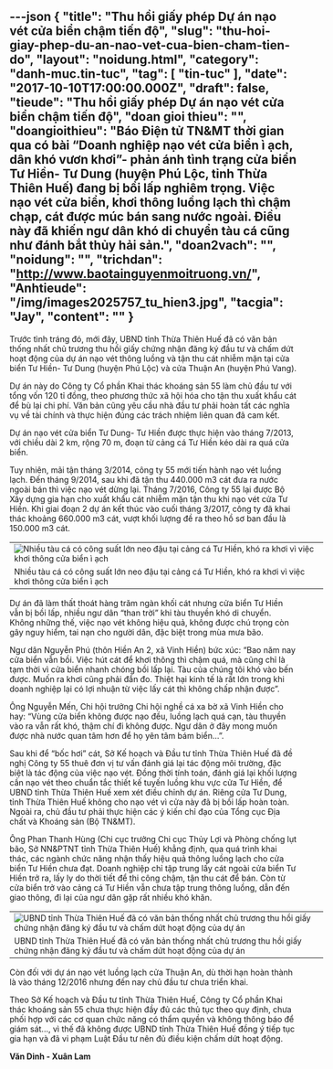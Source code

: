 ---json
{
    "title": "Thu hồi giấy phép Dự án nạo vét cửa biển chậm tiến độ",
    "slug": "thu-hoi-giay-phep-du-an-nao-vet-cua-bien-cham-tien-do",
    "layout": "noidung.html",
    "category": "danh-muc.tin-tuc",
    "tag": [
        "tin-tuc"
    ],
    "date": "2017-10-10T17:00:00.000Z",
    "draft": false,
    "tieude": "Thu hồi giấy phép Dự án nạo vét cửa biển chậm tiến độ",
    "doan gioi thieu": "",
    "doangioithieu": "Báo Điện tử TN&MT thời gian qua có bài “Doanh nghiệp nạo vét cửa biển ì ạch, dân khó vươn khơi”- phản ánh tình trạng cửa biển Tư Hiền- Tư Dung (huyện Phú Lộc, tỉnh Thừa Thiên Huế) đang bị bồi lấp nghiêm trọng. Việc nạo vét cửa biển, khơi thông luồng lạch thì chậm chạp, cát được múc bán sang nước ngoài. Điều này đã khiến ngư dân khó di chuyển tàu cá cũng như đánh bắt thủy hải sản.",
    "doan2vach": "",
    "noidung": "",
    "trichdan": "http://www.baotainguyenmoitruong.vn/",
    "Anhtieude": "/img/images2025757_tu_hien3.jpg",
    "tacgia": "Jay",
    "__content__": ""
}
---
<p><span style="font-size:14px">Trước t&igrave;nh tr&aacute;ng đ&oacute;, mới đ&acirc;y, UBND tỉnh Thừa Thi&ecirc;n Huế đ&atilde; c&oacute; văn bản thống nhất chủ trương thu hồi giấy chứng nhận đăng k&yacute; đầu tư v&agrave; chấm dứt hoạt động của dự &aacute;n nạo v&eacute;t th&ocirc;ng luồng v&agrave; tận thu c&aacute;t nhiễm mặn tại cửa biển Tư Hiền- Tư Dung (huyện Ph&uacute; Lộc) v&agrave; cửa Thuận An (huyện Ph&uacute; Vang).</span></p>

<p><span style="font-size:14px">Dự &aacute;n n&agrave;y do C&ocirc;ng ty Cổ phần Khai th&aacute;c kho&aacute;ng sản 55 l&agrave;m chủ đầu tư với tổng vốn 120 tỉ đồng, theo phương thức x&atilde; hội h&oacute;a cho tận thu xuất khẩu c&aacute;t để b&ugrave; lại chi ph&iacute;. Văn bản cũng y&ecirc;u cầu nh&agrave; đầu tư phải ho&agrave;n tất c&aacute;c nghĩa vụ về t&agrave;i ch&iacute;nh v&agrave; thực hiện đ&uacute;ng c&aacute;c tr&aacute;ch nhiệm li&ecirc;n quan đ&atilde; cam kết.</span></p>

<p><span style="font-size:14px">Dự &aacute;n nạo v&eacute;t cửa biển Tư Dung- Tư Hiền được thực hiện v&agrave;o th&aacute;ng 7/2013, với chiều d&agrave;i 2 km, rộng 70 m, đoạn từ cảng c&aacute; Tư Hiền k&eacute;o d&agrave;i ra qu&aacute; cửa biển.</span></p>

<p><span style="font-size:14px">Tuy nhi&ecirc;n, m&atilde;i tận th&aacute;ng 3/2014, c&ocirc;ng ty 55 mới tiến h&agrave;nh nạo v&eacute;t luồng lạch. Đến th&aacute;ng 9/2014, sau khi đ&atilde; tận thu 440.000 m3 c&aacute;t đưa ra nước ngo&agrave;i b&aacute;n th&igrave; việc nạo v&eacute;t dừng lại. Th&aacute;ng 7/2016, C&ocirc;ng ty 55 lại được Bộ X&acirc;y dựng gia hạn cho xuất khẩu c&aacute;t nhiễm mặn tận thu khi nạo v&eacute;t cửa Tư Hiền. Khi giai đoạn 2 dự &aacute;n kết th&uacute;c v&agrave;o cuối th&aacute;ng 3/2017, c&ocirc;ng ty đ&atilde; khai th&aacute;c khoảng 660.000 m3 c&aacute;t, vượt khối lượng đề ra theo hồ sơ ban đầu l&agrave; 150.000 m3 c&aacute;t.</span></p>

<table align="center" style="width:550px">
	<tbody>
		<tr>
			<td><span style="font-size:14px"><img alt="Nhiều tàu cá có công suất lớn neo đậu tại cảng cá Tư Hiền, khó ra khơi vì việc khơi thông cửa biển ì ạch" src="http://www.baotainguyenmoitruong.vn/dataimages/201710/original/images2025760_tu_hien1.JPG" /></span></td>
		</tr>
		<tr>
			<td><span style="font-size:14px">Nhiều t&agrave;u c&aacute; c&oacute; c&ocirc;ng suất lớn neo đậu tại cảng c&aacute; Tư Hiền, kh&oacute; ra khơi v&igrave; việc khơi th&ocirc;ng cửa biển &igrave; ạch</span></td>
		</tr>
	</tbody>
</table>

<p><span style="font-size:14px">Dự &aacute;n đ&atilde; l&agrave;m thất tho&aacute;t h&agrave;ng trăm ng&agrave;n khối c&aacute;t nhưng cửa biển Tư Hiền vẫn bị bồi lấp, nhiều ngư d&acirc;n &ldquo;than trời&rdquo; khi t&agrave;u thuyền kh&oacute; di chuyển. Kh&ocirc;ng những thế, việc nạo v&eacute;t kh&ocirc;ng hiệu quả, kh&ocirc;ng được ch&uacute; trọng c&ograve;n g&acirc;y nguy hiểm, tai nạn cho người d&acirc;n, đặc biệt trong m&ugrave;a mưa b&atilde;o.</span></p>

<p><span style="font-size:14px">Ngư d&acirc;n Nguyễn Ph&uacute; (th&ocirc;n Hiền An 2, x&atilde; Vinh Hiền) bức x&uacute;c: &ldquo;Bao năm nay cửa biển vẫn bồi. Việc h&uacute;t c&aacute;t để khơi th&ocirc;ng th&igrave; chậm qu&aacute;, m&agrave; cũng chỉ l&agrave; tạm thời v&igrave; cửa biển nhanh ch&oacute;ng bồi lấp lại. T&agrave;u của ch&uacute;ng t&ocirc;i kh&oacute; v&agrave;o bến được. Muốn ra khơi cũng phải đắn đo. Thiệt hại kinh tế l&agrave; rất lớn trong khi doanh nghiệp lại c&oacute; lợi nhuận từ việc lấy c&aacute;t th&igrave; kh&ocirc;ng chấp nhận được&rdquo;.</span></p>

<p><span style="font-size:14px">&Ocirc;ng Nguyễn Mến, Chi hội trưởng Chi hội nghề c&aacute; xa bờ x&atilde; Vinh Hiền cho hay: &ldquo;V&ugrave;ng cửa biển kh&ocirc;ng được nạo đều, luồng lạch qu&aacute; cạn, t&agrave;u thuyền v&agrave;o ra vẫn rất kh&oacute;, thậm ch&iacute; đi kh&ocirc;ng được. Ngư d&acirc;n ở đ&acirc;y mong muốn được nh&agrave; nước quan t&acirc;m hơn để họ y&ecirc;n t&acirc;m b&aacute;m biển...&rdquo;.</span></p>

<p><span style="font-size:14px">Sau khi để &ldquo;bốc hơi&rdquo; c&aacute;t, Sở Kế hoạch v&agrave; Đầu tư tỉnh Thừa Thi&ecirc;n Huế đ&atilde; đề nghị C&ocirc;ng ty 55 thu&ecirc; đơn vị tư vấn đ&aacute;nh gi&aacute; lại t&aacute;c động m&ocirc;i trường, đặc biệt l&agrave; t&aacute;c động của việc nạo v&eacute;t. Đồng thời t&iacute;nh to&aacute;n, đ&aacute;nh gi&aacute; lại khối lượng cần nạo v&eacute;t theo chuẩn tắc thiết kế tuyến luồng khu vực cửa Tư Hiền, để UBND tỉnh Thừa Thi&ecirc;n Huế xem x&eacute;t điều chỉnh dự &aacute;n. Ri&ecirc;ng cửa Tư Dung, tỉnh Thừa Thi&ecirc;n Huế kh&ocirc;ng cho nạo v&eacute;t v&igrave; cửa n&agrave;y đ&atilde; bị bồi lấp ho&agrave;n to&agrave;n. Ngo&agrave;i ra, chủ đầu tư phải thực hiện c&aacute;c &yacute; kiến chỉ đạo của Tổng cục Địa chất v&agrave; Kho&aacute;ng sản (Bộ TN&amp;MT).</span></p>

<p><span style="font-size:14px">&Ocirc;ng Phan Thanh H&ugrave;ng (Chi cục trưởng Chi cục Thủy Lợi v&agrave; Ph&ograve;ng chống lụt b&atilde;o, Sở NN&amp;PTNT tỉnh Thừa Thi&ecirc;n Huế) khẳng định, qua qu&aacute; tr&igrave;nh khai th&aacute;c, c&aacute;c ng&agrave;nh chức năng nhận thấy hiệu quả th&ocirc;ng luồng lạch cho cửa biển Tư Hiền chưa đạt. Doanh nghiệp chỉ tập trung lấy c&aacute;t ngo&agrave;i cửa biển Tư Hiền trở ra, lấy ly do thời tiết để thi c&ocirc;ng chậm, tận thu c&aacute;t để b&aacute;n. C&ograve;n từ cửa biển trở v&agrave;o cảng c&aacute; Tư Hiền vẫn chưa tập trung th&ocirc;ng luồng, dẫn đến giao th&ocirc;ng, đi lại của ngư d&acirc;n gặp rất nhiều kh&oacute; khăn.</span></p>

<table align="center" style="width:550px">
	<tbody>
		<tr>
			<td><span style="font-size:14px"><img alt="UBND tỉnh Thừa Thiên Huế đã có văn bản thống nhất chủ trương thu hồi giấy chứng nhận đăng ký đầu tư và chấm dứt hoạt động của dự án" src="http://www.baotainguyenmoitruong.vn/dataimages/201710/original/images2025761_tu_hien_2.JPG" /></span></td>
		</tr>
		<tr>
			<td><span style="font-size:14px">UBND tỉnh Thừa Thi&ecirc;n Huế đ&atilde; c&oacute; văn bản thống nhất chủ trương thu hồi giấy chứng nhận đăng k&yacute; đầu tư v&agrave; chấm dứt hoạt động của dự &aacute;n</span></td>
		</tr>
	</tbody>
</table>

<p><span style="font-size:14px">C&ograve;n đối với dự &aacute;n nạo v&eacute;t luồng lạch cửa Thuận An, d&ugrave; thời hạn ho&agrave;n th&agrave;nh l&agrave; v&agrave;o th&aacute;ng 12/2016 nhưng đến nay chủ đầu tư chưa triển khai.</span></p>

<p><span style="font-size:14px">Theo Sở Kế hoạch v&agrave; Đầu tư tỉnh Thừa Thi&ecirc;n Huế, C&ocirc;ng ty Cổ phần Khai th&aacute;c kho&aacute;ng sản 55 chưa thực hiện đầy đủ c&aacute;c thủ tục theo quy định, chưa phối hợp với c&aacute;c cơ quan chức năng c&oacute; thẩm quyền v&agrave; kh&ocirc;ng th&ocirc;ng b&aacute;o để gi&aacute;m s&aacute;t..., v&igrave; thế đ&atilde; kh&ocirc;ng được UBND tỉnh Thừa Thi&ecirc;n Huế đồng &yacute; tiếp tục gia hạn v&agrave; đ&atilde; vi phạm Luật Đầu tư n&ecirc;n đủ điều kiện chấm dứt hoạt động.</span></p>

<p><span style="font-size:14px"><strong>Văn Dinh - Xu&acirc;n Lam</strong></span></p>
